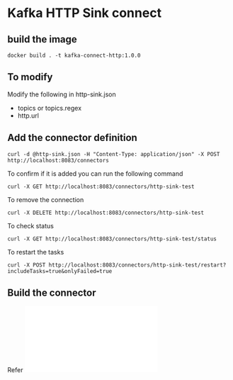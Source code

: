 # Kafka HTTP Sink connect

## build the image 
```
docker build . -t kafka-connect-http:1.0.0
```

## To modify
Modify the following in http-sink.json
- topics or topics.regex 
- http.url

## Add the connector definition
```
curl -d @http-sink.json -H "Content-Type: application/json" -X POST http://localhost:8083/connectors
```
To confirm if it is added you can run the following command
```
curl -X GET http://localhost:8083/connectors/http-sink-test
```
To remove the connection
```
curl -X DELETE http://localhost:8083/connectors/http-sink-test
```
To check status
```
curl -X GET http://localhost:8083/connectors/http-sink-test/status
```
To restart the tasks
```
curl -X POST http://localhost:8083/connectors/http-sink-test/restart?includeTasks=true&onlyFailed=true
```

## Build the connector
Refer ![Create_connector_zip file](Create_connector_zip.md)